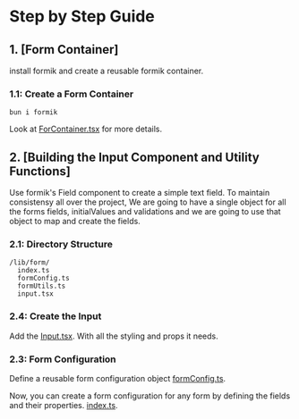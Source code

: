 # **Step by Step Guide**

## **1. [Form Container]**

install formik and create a reusable formik container.

### **1.1: Create a Form Container**

```
bun i formik
```

Look at [ForContainer.tsx](./src/components/containers/FormContainer.tsx) for more details.

## **2. [Building the Input Component and Utility Functions]**

Use formik's Field component to create a simple text field.
To maintain consistensy all over the project, We are going to have a single object for all the forms fields, initialValues and validations and we are going to use that object to map and create the fields.

### **2.1: Directory Structure**

```
/lib/form/
  index.ts
  formConfig.ts
  formUtils.ts
  input.tsx
```

### **2.4: Create the Input**

Add the [Input.tsx](./src/components/ui/inputs/input.tsx). With all the styling and props it needs.

### **2.3: Form Configuration**

Define a reusable form configuration object [formConfig.ts](./src/lib/forms/formConfig.ts).

Now, you can create a form configuration for any form by defining the fields and their properties.
[index.ts](./src/lib/forms/index.ts).
